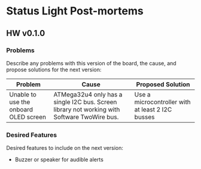 # Status Light Post-mortems

## HW v0.1.0

### Problems

Describe any problems with this version of the board, the cause, and propose solutions for the next version:

| Problem                               | Cause                                                                                       | Proposed Solution                                |
| ------------------------------------- | ------------------------------------------------------------------------------------------- | ------------------------------------------------ |
| Unable to use the onboard OLED screen | ATMega32u4 only has a single I2C bus. Screen library not working with Software TwoWire bus. | Use a microcontroller with at least 2 I2C busses |

### Desired Features

Desired features to include on the next version:

- Buzzer or speaker for audible alerts
